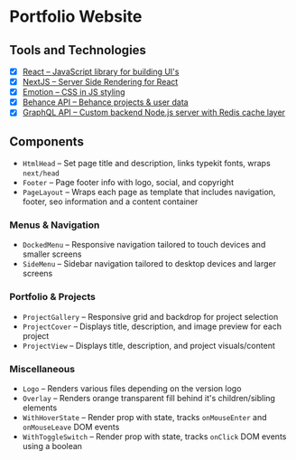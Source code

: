 # Portfolio Website

## Tools and Technologies

- [x] [React – JavaScript library for building UI's](https://reactjs.org/)
- [x] [NextJS – Server Side Rendering for React](https://nextjs.org/)
- [x] [Emotion – CSS in JS styling](https://emotion.sh/docs/introduction)
- [x] [Behance API – Behance projects & user data](https://www.behance.net/dev)
- [x] [GraphQL API – Custom backend Node.js server with Redis cache layer](https://github.com/MannyIkomi/portfolio-api-graphql)

## Components

- `HtmlHead` – Set page title and description, links typekit fonts, wraps `next/head`
- `Footer` – Page footer info with logo, social, and copyright
- `PageLayout` – Wraps each page as template that includes navigation, footer, seo information and a content container

### Menus & Navigation

- `DockedMenu` – Responsive navigation tailored to touch devices and smaller screens
- `SideMenu` – Sidebar navigation tailored to desktop devices and larger screens

### Portfolio & Projects

- `ProjectGallery` – Responsive grid and backdrop for project selection
- `ProjectCover` – Displays title, description, and image preview for each project
- `ProjectView` – Displays title, description, and project visuals/content

### Miscellaneous

- `Logo` – Renders various files depending on the version logo
- `Overlay` – Renders orange transparent fill behind it's children/sibling elements
- `WithHoverState` – Render prop with state, tracks `onMouseEnter` and `onMouseLeave` DOM events
- `WithToggleSwitch` – Render prop with state, tracks `onClick` DOM events using a boolean
